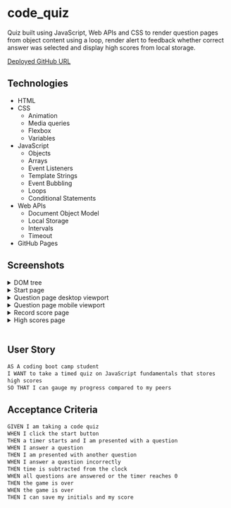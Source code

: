 # code_quiz

Quiz built using JavaScript, Web APIs and CSS to render question pages from object content using a loop, render alert to feedback whether correct answer was selected and display high scores from local storage.

[Deployed GitHub URL](https://c-sim.github.io/code_quiz/)

## Technologies

- HTML
- CSS
  - Animation
  - Media queries
  - Flexbox
  - Variables
- JavaScript
  - Objects
  - Arrays
  - Event Listeners
  - Template Strings
  - Event Bubbling
  - Loops
  - Conditional Statements
- Web APIs
  - Document Object Model
  - Local Storage
  - Intervals
  - Timeout
- GitHub Pages

## Screenshots

<details>
<summary>DOM tree</summary>

![dom-tree](assets/screenshots/dom_tree.png)

</details>

<details>
<summary>Start page</summary>

![start-page](assets/screenshots/start_page.png)

</details>

<details>
<summary>Question page desktop viewport</summary>

![question-page-desktop](assets/screenshots/question_desktop.png)

</details>

<details>
<summary>Question page mobile viewport</summary>

![question-page-mobile](assets/screenshots/question_mobile.png)

</details>

<details>
<summary>Record score page</summary>

![record-score-page](assets/screenshots/record_score.png)

</details>

<details>
<summary>High scores page</summary>

![highscores-page](assets/screenshots/high_scores.png)

</details>
</br>

## User Story

```
AS A coding boot camp student
I WANT to take a timed quiz on JavaScript fundamentals that stores high scores
SO THAT I can gauge my progress compared to my peers
```

## Acceptance Criteria

```
GIVEN I am taking a code quiz
WHEN I click the start button
THEN a timer starts and I am presented with a question
WHEN I answer a question
THEN I am presented with another question
WHEN I answer a question incorrectly
THEN time is subtracted from the clock
WHEN all questions are answered or the timer reaches 0
THEN the game is over
WHEN the game is over
THEN I can save my initials and my score
```
